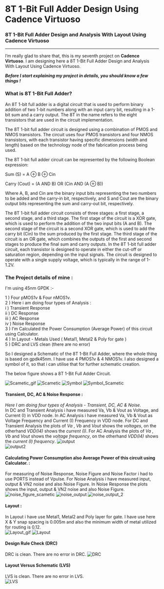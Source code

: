 # 8T 1-Bit Full Adder Design Using Cadence Virtuoso
### 8T 1-Bit Full Adder Design and Analysis With Layout Using Cadence Virtuoso

---
<!-- Cadence Project (Transient, DC, AC, Noise Response, Power Consumption (Average Power) With Layout) -->

I’m really glad to share that, this is my seventh project on __Cadence Virtuoso__. I am designing here a 8T 1-Bit Full Adder Design and Analysis With Layout Using Cadence Virtuoso.

___Before I start explaining my project in details, you should know a few things !___     

### What is 8T 1-Bit Full Adder?  
An 8T 1-bit full adder is a digital circuit that is used to perform binary addition of two 1-bit numbers along with an input carry bit, resulting in a 1-bit sum and a carry output. The 8T in the name refers to the eight transistors that are used in the circuit implementation.

The 8T 1-bit full adder circuit is designed using a combination of PMOS and NMOS transistors. The circuit uses four PMOS transistors and four NMOS transistors, with each transistor having specific dimensions (width and length) based on the technology node of the fabrication process being used.

The 8T 1-bit full adder circuit can be represented by the following Boolean expression:

Sum (S) = A ⊕ B ⊕ Cin

Carry (Cout) = (A AND B) OR (Cin AND (A ⊕ B))

Where A, B, and Cin are the binary input bits representing the two numbers to be added and the carry-in bit, respectively, and S and Cout are the binary output bits representing the sum and carry-out bit, respectively.

The 8T 1-bit full adder circuit consists of three stages: a first stage, a second stage, and a third stage. The first stage of the circuit is a XOR gate, which is used to perform the addition of the two input bits (A and B). The second stage of the circuit is a second XOR gate, which is used to add the carry bit (Cin) to the sum produced by the first stage. The third stage of the circuit is an OR gate, which combines the outputs of the first and second stages to produce the final sum and carry outputs.
In the 8T 1-bit full adder circuit, each transistor is designed to operate in either the cut-off or saturation region, depending on the input signals. The circuit is designed to operate with a single supply voltage, which is typically in the range of 1-1.2V.

### The Project details of mine :

I'm using 45nm GPDK :-

1 ) Four pMOS1v & Four nMOS1v.  
2 ) Here i am doing four types of Analysis :  
 i ) Transient Response  
 ii ) DC Response  
 iii ) AC Response  
 iv ) Noise Response  
3 ) I'm Calculated the Power Consumption (Average Power) of this circuit using Calculator.  
4 ) In Layout - Metals Used ( Metal1, Metal2 & Poly for gate )  
5 ) DRC and LVS clean (there are no error)

So I designed a Schematic of the 8T 1-Bit Full Adder, where the whole thing is based on gpdk45nm. I have use 4 PMOS1v & 4 NMOS1v. I also designed a symbol of it, so that i can utilise that for further schematic creation.  

The below figure shows a 8T 1-Bit Full Adder Circuit.  

![Scametic_gif](https://github.com/wreasin/CMOS-XNOR-Gate-Design-using-Cadence-Virtuoso/blob/main/image/Scametic.gif?raw=true)
![Scametic](https://github.com/wreasin/CMOS-XNOR-Gate-Design-using-Cadence-Virtuoso/blob/main/image/Scametic.PNG?raw=true)
![Symbol](https://github.com/wreasin/CMOS-XNOR-Gate-Design-using-Cadence-Virtuoso/blob/main/image/Symbol.PNG?raw=true)
![Symbol_Scametic](https://github.com/wreasin/CMOS-XNOR-Gate-Design-using-Cadence-Virtuoso/blob/main/image/Symbol_Scametic.PNG?raw=true)

#### Transient, DC, AC & Noise Response :
_Here I am doing four types of Analysis - Transient, DC, AC & Noise_.  
In DC and Transient Analysis i have measured Va, Vb & Vout as Voltage, and Current (I) in VDD node. In AC Analysis i have measured Va, Vb & Vout as Voltage Frequency and Current (I) Frequency in VDD node. For DC and Transient Analysis the plots of _Va_ , _Vb_ and _Vout_ shows the _voltages_, on the otherhand _VDD(I4)_ shows the _current (I)_. For AC Analysis the plots of _Va_ , _Vb_ and _Vout_ shows the _voltage frequency_, on the otherhand _VDD(I4)_ shows the _current (I) frequency_. 
![output](https://github.com/wreasin/CMOS-XNOR-Gate-Design-using-Cadence-Virtuoso/blob/main/image/Output.PNG?raw=true)  
![output2](https://github.com/wreasin/CMOS-XNOR-Gate-Design-using-Cadence-Virtuoso/blob/main/image/Output_2.PNG?raw=true)

#### Calculating Power Consumption also Average Power of this circuit using Calculator. :  
For measuring of Noise Response, Noise Figure and Noise Factor i had to use PORTS instead of Vpulse. For Noise Analysis i have measured input, output & VN2 noise and also Noise Figure. In Noise Response the plots shows the input, output & VN2 noise and also Noise Figure.  
![noise_figure_scametic](https://github.com/wreasin/CMOS-XNOR-Gate-Design-using-Cadence-Virtuoso/blob/main/image/Noise%20Analysis_Scametic.PNG?raw=true)
![noise_output](https://github.com/wreasin/CMOS-XNOR-Gate-Design-using-Cadence-Virtuoso/blob/main/image/Noise_Output(IN.OUT,Noise%20Figure,Noise%20Factor).PNG?raw=true)
![noise_output_2](https://github.com/wreasin/CMOS-XNOR-Gate-Design-using-Cadence-Virtuoso/blob/main/image/Noise_Output(IN.OUT,Noise%20Figure,Noise%20Factor)_2.PNG?raw=true)

#### Layout :
In Layout i have use Metal1, Metal2 and Poly layer for gate. I have use here X & Y snap spacing is 0.005m and also the minimum width of metal utilized for routing is 0.12.  
![Layout_gif](https://github.com/wreasin/CMOS-XNOR-Gate-Design-using-Cadence-Virtuoso/blob/main/image/Layout.gif?raw=true)
![Layout](https://github.com/wreasin/CMOS-XNOR-Gate-Design-using-Cadence-Virtuoso/blob/main/image/Layout.PNG?raw=true)

#### Design Rule Check (DRC)  
DRC is clean. There are no error in DRC.
![DRC](https://github.com/wreasin/CMOS-XNOR-Gate-Design-using-Cadence-Virtuoso/blob/main/image/DRC%20Check.PNG?raw=true)  

#### Layout Versus Schematic (LVS)  
LVS is clean. There are no error in LVS.  
![LVS](https://github.com/wreasin/CMOS-XNOR-Gate-Design-using-Cadence-Virtuoso/blob/main/image/LVS%20Check.jpg?raw=true)
